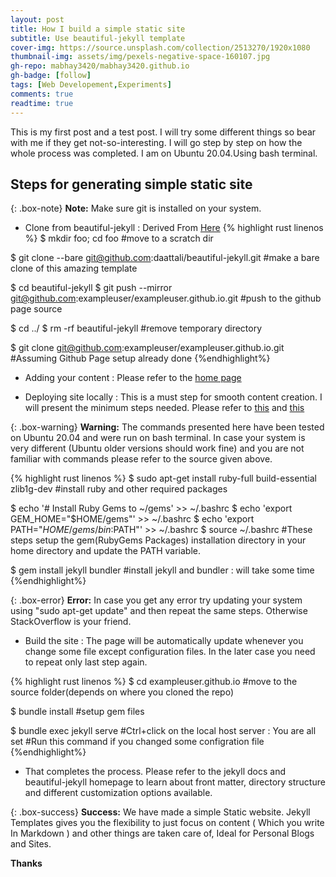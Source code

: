 ```yaml
---
layout: post
title: How I build a simple static site
subtitle: Use beautiful-jekyll template
cover-img: https://source.unsplash.com/collection/2513270/1920x1080
thumbnail-img: assets/img/pexels-negative-space-160107.jpg
gh-repo: mabhay3420/mabhay3420.github.io
gh-badge: [follow]
tags: [Web Developement,Experiments]
comments: true
readtime: true
---
```


This is my first post and a test post.
I will try some different things so bear with me if they get not-so-interesting.
I will go step by step on how the whole process was completed. I am on Ubuntu 20.04.Using bash terminal.

## Steps for generating simple static site

{: .box-note}
**Note:** Make sure git is installed on your system.

- Clone from beautiful-jekyll : Derived From [Here](https://stackoverflow.com/questions/6613166/how-to-duplicate-a-git-repository-without-forking)
{% highlight rust linenos %}
$ mkdir foo; cd foo
#move to a scratch dir

$ git clone --bare git@github.com:daattali/beautiful-jekyll.git
#make a bare clone of this amazing template

$ cd beautiful-jekyll
$ git push --mirror git@github.com:exampleuser/exampleuser.github.io.git
#push to the github page source

$ cd ../
$ rm -rf beautiful-jekyll
#remove temporary directory

$ git clone git@github.com:exampleuser/exampleuser.github.io.git
#Assuming Github Page setup already done
{%endhighlight%}

- Adding your content : Please refer to the [home page](https://github.com/daattali/beautiful-jekyll)

- Deploying site locally : This is a must step for smooth content creation. I will present the minimum steps needed. Please refer to [this](https://docs.github.com/en/pages/setting-up-a-github-pages-site-with-jekyll/testing-your-github-pages-site-locally-with-jekyll) and [this](https://jekyllrb.com/docs/installation/)

{: .box-warning}
**Warning:** The commands presented here have been tested on Ubuntu 20.04 and were run on bash terminal. In case your system is very different (Ubuntu older versions should work fine) and you are not familiar with commands please refer to the source given above.

{% highlight rust linenos %}
$ sudo apt-get install ruby-full build-essential zlib1g-dev
#install ruby and other required packages

$ echo '# Install Ruby Gems to ~/gems' >> ~/.bashrc
$ echo 'export GEM_HOME="$HOME/gems"' >> ~/.bashrc
$ echo 'export PATH="$HOME/gems/bin:$PATH"' >> ~/.bashrc
$ source ~/.bashrc
#These steps setup the gem(RubyGems Packages) installation directory in your home directory and update the PATH variable.

$ gem install jekyll bundler
#install jekyll and bundler : will take some time
{%endhighlight%}

{: .box-error}
**Error:** In case you get any error try updating your system using "sudo apt-get update" and then repeat the same steps. Otherwise StackOverflow is your friend.

- Build the site : The page will be automatically update whenever you change some file except configuration files. In the later case you need to repeat only last step again.

{% highlight rust linenos %}
$ cd exampleuser.github.io
#move to the source folder(depends on where you cloned the repo)

$ bundle install
#setup gem files

$ bundle exec jekyll serve
#Ctrl+click on the local host server : You are all set
#Run this command if you changed some configration file
{%endhighlight%}

- That completes the process. Please refer to the jekyll docs and beautiful-jekyll homepage to learn about front matter, directory structure and different
customization options available.

{: .box-success}
**Success:** We have made a simple Static website. Jekyll Templates gives you the flexibility to just focus on content ( Which you write In Markdown ) and other things are taken care of, Ideal for Personal Blogs and Sites.

**Thanks**
